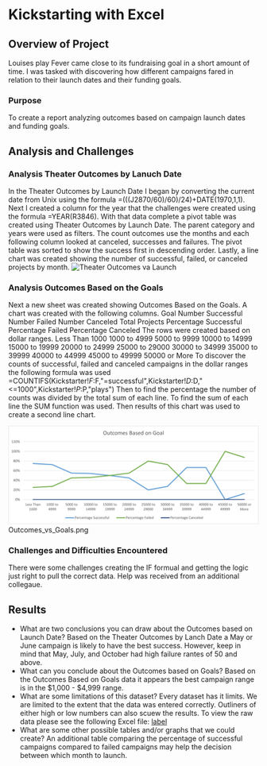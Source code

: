 # Kickstarting with Excel

## Overview of Project
Louises play Fever came close to its fundraising goal in a short amount of time. I was tasked with discovering how different campaigns fared in relation to their launch dates and their funding goals.
### Purpose
To create a report analyzing outcomes based on campaign launch dates and funding goals. 
## Analysis and Challenges
### Analysis Theater Outcomes by Lanuch Date
In the Theater Outcomes by Launch Date I began by converting the current date from Unix using the formula =(((J2870/60)/60)/24)+DATE(1970,1,1). 
Next I created a column for the year that the challenges were created using the formula =YEAR(R3846). 
With that data complete a pivot table was created using Theater Outcomes by Launch Date. The parent category and years were used as filters. The count outcomes use the months and each following column looked at canceled, successes and failures. The pivot table was sorted to show the success first in descending order. 
Lastly, a line chart was created showing the number of successful, failed, or canceled projects by month. 
![Theater Outcomes va Launch](../../../../../../c:/Users/aahud/Dropbox%20(Personal)/Bootcamp/Crowfunding%20Analysis/resources/Theater_Outcomes_vs_Launch.png)
### Analysis Outcomes Based on the Goals 
Next a new sheet was created showing Outcomes Based on the Goals. 
A chart was created with the following columns. 
Goal
Number Successful
Number Failed
Number Canceled
Total Projects
Percentage Successful
Percentage Failed
Percentage Canceled
The rows were created based on dollar ranges. 
Less Than 1000
1000 to 4999
5000 to 9999
10000 to 14999
15000 to 19999
20000 to 24999
25000 to 29000
30000 to 34999
35000 to 39999
40000 to 44999
45000 to 49999
50000 or More
To discover the counts of successful, failed and canceled campaigns in the dollar ranges the following formula was used =COUNTIFS(Kickstarter!$F:$F,"=successful",Kickstarter!$D:$D,"<=1000",Kickstarter!$P:$P,"plays") 
Then to find the percentage the number of counts was divided by the total sum of each line. To find the sum of each line the SUM function was used. 
Then results of this chart was used to create a second line chart. 

![Outcomes VS Goals](https://github.com/aahudson/kickstarter-analysis/blob/main/Outcomes_vs_Goals.png)
Outcomes_vs_Goals.png
### Challenges and Difficulties Encountered
There were some challenges creating the IF formual and getting the logic just right to pull the correct data. Help was received from an additional collegaue. 
## Results

- What are two conclusions you can draw about the Outcomes based on Launch Date?
Based on the Theater Outcomes by Lanch Date a May or June campaign  is likely to have the best success.
However, keep in mind that May, July, and October had high failure rantes of 50 and above.  
- What can you conclude about the Outcomes based on Goals?
Based on the Outcomes Based on Goals data it appears the best campaign range is in the $1,000 - $4,999 range. 
- What are some limitations of this dataset?
Every dataset has it limits. We are limited to the extent that the data was entered correctly. Outliners of either high or low numbers can also scuew the results. To view the raw data please see the following Excel file:
[label](../../../../../../c:/Users/aahud/Dropbox%20(Personal)/Bootcamp/Crowfunding%20Analysis/Kickstarter_Challenge.xlsx)
- What are some other possible tables and/or graphs that we could create?
An additional table comparing the percentage of successful campaigns compared to failed campaigns may help the decision between which month to launch. 
